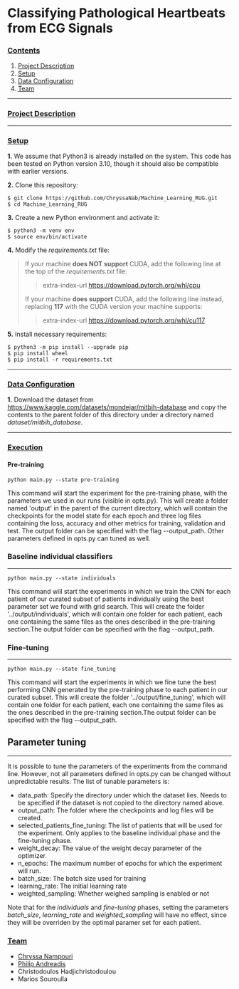 # Classifying Pathological Heartbeats from ECG Signals

### [**Contents**](#)
1. [Project Description](#descr)
1. [Setup](#setup)
2. [Data Configuration](#dataset)
3. [Team](#team)

---

### [**Project Description**](#) <a name="descr"></a>

---

### [**Setup**](#) <a name="setup"></a>

**1.** We assume that Python3 is already installed on the system. This code has been tested on Python version 3.10, though it should also be compatible with earlier versions.

**2.** Clone this repository:

``` shell
$ git clone https://github.com/ChryssaNab/Machine_Learning_RUG.git
$ cd Machine_Learning_RUG
```

 **3.** Create a new Python environment and activate it:

``` shell
$ python3 -m venv env
$ source env/bin/activate
```

**4.** Modify the *requirements.txt* file: 

> If your machine **does NOT support** CUDA, add the following line at the top of the *requirements.txt* file:
>> extra-index-url https://download.pytorch.org/whl/cpu
>
> If your machine **does support** CUDA, add the following line instead, replacing **117** with the CUDA version your machine supports:
>> extra-index-url https://download.pytorch.org/whl/cu117

**5.** Install necessary requirements:

``` shell
$ python3 -m pip install --upgrade pip
$ pip install wheel
$ pip install -r requirements.txt
```

---

### [**Data Configuration**](#) <a name="dataset"></a>

**1.** Download the dataset from https://www.kaggle.com/datasets/mondejar/mitbih-database and copy the contents to the parent folder of this directory under a directory named *dataset/mitbih_database*.

---

### [**Execution**](#) <a name="execution"></a>


#### Pre-training



`python main.py --state pre-training`

This command will start the experiment for the pre-training phase, with the parameters we used in our runs (visible in opts.py). This will create a folder named 'output' in the parent of the current directory, which will contain the checkpoints for the model state for each epoch and three log files containing the loss, accuracy and other metrics for training, validation and test. The output folder can be specified with the flag --output_path. Other parameters defined in opts.py can tuned as well.

### Baseline individual classifiers

---

`python main.py --state individuals`

This command will start the experiments in which we train the CNN for each patient of our curated subset of patients individually using the best parameter set we found with grid search. This will create the folder '../output/individuals', which will contain one folder for each patient, each one containing the same files as the ones described in the pre-training section.The output folder can be specified with the flag --output_path.

### Fine-tuning

---
`python main.py --state fine_tuning`

This command will start the experiments in which we fine tune the best performing CNN generated by the pre-training phase to each patient in our curated subset. This will create the folder '../output/fine_tuning', which will contain one folder for each patient, each one containing the same files as the ones described in the pre-training section.The output folder can be specified with the flag --output_path.

## Parameter tuning

---

It is possible to tune the parameters of the experiments from the command line. However, not all parameters defined in opts.py can be changed without unpredictable results. The list of tunable parameters is:

- data_path: Specify the directory under which the dataset lies. Needs to be specified if the dataset is not copied to the directory named above.
- output_path: The folder where the checkpoints and log files will be created.
- selected_patients_fine_tuning: The list of patients that will be used for the experiment. Only applies to the baseline individual phase and the fine-tuning phase.
- weight_decay: The value of the weight decay parameter of the optimizer.
- n_epochs: The maximum number of epochs for which the experiment will run.
- batch_size: The batch size used for training
- learning_rate: The initial learning rate
- weighted_sampling: Whether weighed sampling is enabled or not

Note that for the _individuals_ and _fine-tuning_ phases, setting the parameters _batch\_size_, _learning\_rate_ and _weighted\_sampling_ will have no effect, since they will be overriden by the optimal paramer set for each patient.

### [**Team**](#) <a name="team"></a>

- [Chryssa Nampouri](https://github.com/ChryssaNab)
- [Philip Andreadis](https://github.com/philip-andreadis)
- Christodoulos Hadjichristodoulou
- Marios Souroulla

